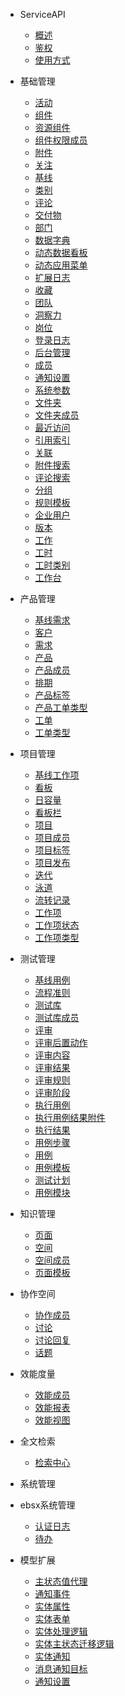 * ServiceAPI
  * [概述](api/ServiceAPI/ServiceAPI#概述)
  * [鉴权](api/ServiceAPI/ServiceAPI#鉴权)
  * [使用方式](api/ServiceAPI/ServiceAPI#使用方式)

* 基础管理
  * [活动](api/ServiceAPI/deapi/activity#activity)
  * [组件](api/ServiceAPI/deapi/addon#addon)
  * [资源组件](api/ServiceAPI/deapi/addon_resource#addon_resource)
  * [组件权限成员](api/ServiceAPI/deapi/addon_role_member#addon_role_member)
  * [附件](api/ServiceAPI/deapi/attachment#attachment)
  * [关注](api/ServiceAPI/deapi/attention#attention)
  * [基线](api/ServiceAPI/deapi/baseline#baseline)
  * [类别](api/ServiceAPI/deapi/category#category)
  * [评论](api/ServiceAPI/deapi/comment#comment)
  * [交付物](api/ServiceAPI/deapi/deliverable#deliverable)
  * [部门](api/ServiceAPI/deapi/department#department)
  * [数据字典](api/ServiceAPI/deapi/dictionary_data#dictionary_data)
  * [动态数据看板](api/ServiceAPI/deapi/dyna_dashboard#dyna_dashboard)
  * [动态应用菜单](api/ServiceAPI/deapi/dyna_appmenu#dyna_appmenu)
  * [扩展日志](api/ServiceAPI/deapi/extend_log#extend_log)
  * [收藏](api/ServiceAPI/deapi/favorite#favorite)
  * [团队](api/ServiceAPI/deapi/group#group)
  * [洞察力](api/ServiceAPI/deapi/insight#insight)
  * [岗位](api/ServiceAPI/deapi/job#job)
  * [登录日志](api/ServiceAPI/deapi/login_log#login_log)
  * [后台管理](api/ServiceAPI/deapi/management#management)
  * [成员](api/ServiceAPI/deapi/member#member)
  * [通知设置](api/ServiceAPI/deapi/notify_setting#notify_setting)
  * [系统参数](api/ServiceAPI/deapi/parameter#parameter)
  * [文件夹](api/ServiceAPI/deapi/portfolio#portfolio)
  * [文件夹成员](api/ServiceAPI/deapi/portfolio_member#portfolio_member)
  * [最近访问](api/ServiceAPI/deapi/recent#recent)
  * [引用索引](api/ServiceAPI/deapi/references_index#references_index)
  * [关联](api/ServiceAPI/deapi/relation#relation)
  * [附件搜索](api/ServiceAPI/deapi/search_attachment#search_attachment)
  * [评论搜索](api/ServiceAPI/deapi/search_comment#search_comment)
  * [分组](api/ServiceAPI/deapi/section#section)
  * [规则模板](api/ServiceAPI/deapi/template_flow#template_flow)
  * [企业用户](api/ServiceAPI/deapi/user#user)
  * [版本](api/ServiceAPI/deapi/version#version)
  * [工作](api/ServiceAPI/deapi/work#work)
  * [工时](api/ServiceAPI/deapi/workload#workload)
  * [工时类别](api/ServiceAPI/deapi/workload_type#workload_type)
  * [工作台](api/ServiceAPI/deapi/workspace#workspace)
* 产品管理
  * [基线需求](api/ServiceAPI/deapi/baseline_idea#baseline_idea)
  * [客户](api/ServiceAPI/deapi/customer#customer)
  * [需求](api/ServiceAPI/deapi/idea#idea)
  * [产品](api/ServiceAPI/deapi/product#product)
  * [产品成员](api/ServiceAPI/deapi/product_member#product_member)
  * [排期](api/ServiceAPI/deapi/product_plan#product_plan)
  * [产品标签](api/ServiceAPI/deapi/product_tag#product_tag)
  * [产品工单类型](api/ServiceAPI/deapi/product_ticket_type#product_ticket_type)
  * [工单](api/ServiceAPI/deapi/ticket#ticket)
  * [工单类型](api/ServiceAPI/deapi/ticket_type#ticket_type)
* 项目管理
  * [基线工作项](api/ServiceAPI/deapi/baseline_work_item#baseline_work_item)
  * [看板](api/ServiceAPI/deapi/board#board)
  * [日容量](api/ServiceAPI/deapi/day_capacity#day_capacity)
  * [看板栏](api/ServiceAPI/deapi/entry#entry)
  * [项目](api/ServiceAPI/deapi/project#project)
  * [项目成员](api/ServiceAPI/deapi/project_member#project_member)
  * [项目标签](api/ServiceAPI/deapi/project_tag#project_tag)
  * [项目发布](api/ServiceAPI/deapi/release#release)
  * [迭代](api/ServiceAPI/deapi/sprint#sprint)
  * [泳道](api/ServiceAPI/deapi/swimlane#swimlane)
  * [流转记录](api/ServiceAPI/deapi/transition_history#transition_history)
  * [工作项](api/ServiceAPI/deapi/work_item#work_item)
  * [工作项状态](api/ServiceAPI/deapi/work_item_state#work_item_state)
  * [工作项类型](api/ServiceAPI/deapi/work_item_type#work_item_type)
* 测试管理
  * [基线用例](api/ServiceAPI/deapi/baseline_test_case#baseline_test_case)
  * [流程准则](api/ServiceAPI/deapi/guideline#guideline)
  * [测试库](api/ServiceAPI/deapi/library#library)
  * [测试库成员](api/ServiceAPI/deapi/library_member#library_member)
  * [评审](api/ServiceAPI/deapi/review#review)
  * [评审后置动作](api/ServiceAPI/deapi/review_action_rule#review_action_rule)
  * [评审内容](api/ServiceAPI/deapi/review_content#review_content)
  * [评审结果](api/ServiceAPI/deapi/review_result#review_result)
  * [评审规则](api/ServiceAPI/deapi/review_rule#review_rule)
  * [评审阶段](api/ServiceAPI/deapi/review_stage#review_stage)
  * [执行用例](api/ServiceAPI/deapi/run#run)
  * [执行用例结果附件](api/ServiceAPI/deapi/run_attachment#run_attachment)
  * [执行结果](api/ServiceAPI/deapi/run_history#run_history)
  * [用例步骤](api/ServiceAPI/deapi/step#step)
  * [用例](api/ServiceAPI/deapi/test_case#test_case)
  * [用例模板](api/ServiceAPI/deapi/test_case_template#test_case_template)
  * [测试计划](api/ServiceAPI/deapi/test_plan#test_plan)
  * [用例模块](api/ServiceAPI/deapi/test_suite#test_suite)
* 知识管理
  * [页面](api/ServiceAPI/deapi/article_page#article_page)
  * [空间](api/ServiceAPI/deapi/space#space)
  * [空间成员](api/ServiceAPI/deapi/space_member#space_member)
  * [页面模板](api/ServiceAPI/deapi/stencil#stencil)
* 协作空间
  * [协作成员](api/ServiceAPI/deapi/discuss_member#discuss_member)
  * [讨论](api/ServiceAPI/deapi/discuss_post#discuss_post)
  * [讨论回复](api/ServiceAPI/deapi/discuss_reply#discuss_reply)
  * [话题](api/ServiceAPI/deapi/discuss_topic#discuss_topic)
* 效能度量
  * [效能成员](api/ServiceAPI/deapi/insight_member#insight_member)
  * [效能报表](api/ServiceAPI/deapi/insight_report#insight_report)
  * [效能视图](api/ServiceAPI/deapi/insight_view#insight_view)
* 全文检索
  * [检索中心](api/ServiceAPI/deapi/search_hub#search_hub)
* 系统管理
* ebsx系统管理
  * [认证日志](api/ServiceAPI/deapi/auth_log_admin#auth_log_admin)
  * [待办](api/ServiceAPI/deapi/SysTodo#SysTodo)
* 模型扩展
  * [主状态值代理](api/ServiceAPI/deapi/MSValueProxy#MSValueProxy)
  * [通知事件](api/ServiceAPI/deapi/notify_event#notify_event)
  * [实体属性](api/ServiceAPI/deapi/PSDEField#PSDEField)
  * [实体表单](api/ServiceAPI/deapi/PSDEForm#PSDEForm)
  * [实体处理逻辑](api/ServiceAPI/deapi/PSDELogic#PSDELogic)
  * [实体主状态迁移逻辑](api/ServiceAPI/deapi/PSDEMSLogic#PSDEMSLogic)
  * [实体通知](api/ServiceAPI/deapi/PSDENotify#PSDENotify)
  * [消息通知目标](api/ServiceAPI/deapi/PSDENotifyTarget#PSDENotifyTarget)
  * [通知设置](api/ServiceAPI/deapi/system_extension_notify_setting#system_extension_notify_setting)
